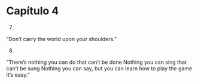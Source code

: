 # Capítulo 4

7.
“Don’t carry the world upon your shoulders.”

8.
“There’s nothing you can do that can’t be done
Nothing you can sing that can’t be sung
Nothing you can say, but you can learn how to play the game
It’s easy.”